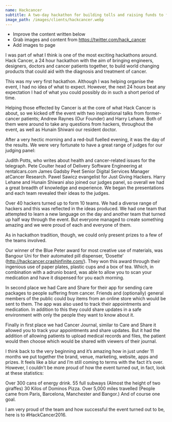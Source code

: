 ```yaml
---
name: Hackcancer
subtitle: A two-day hackathon for building tolls and raising funds to fight cancer
image_path: /images/clients/hackcancer.webp
---
```


- Improve the content written below
- Grab images and content from https://twitter.com/hack_cancer
- Add images to page

I was part of what I think is one of the most exciting hackathons around. Hack Cancer, a 24 hour hackathon with the aim of bringing engineers, designers, doctors and cancer patients together, to build world changing products that could aid with the diagnosis and treatment of cancer.

This was my very first hackathon. Although I was helping organise the event, I had no idea of what to expect. However, the next 24 hours beat any expectation I had of what you could possibly do in such a short period of time.

Helping those effected by Cancer is at the core of what Hack Cancer is about, so we kicked off the event with two inspirational talks from former-cancer patients; Andrew Raynes (Our Founder) and Harry Lehane. Both of them were around to take any questions from hackers, throughout the event, as well as 
Hunain Shiwani
 our resident doctor.

After a very hectic morning and a red-bull fuelled evening, it was the day of the results. We were very fortunate to have a great range of judges for our judging panel:

Judith Potts, who writes about health and cancer-related issues for the telegraph.
Pete Coulter
 head of Delivery Software Engineering at rentalcars.com
James Gadsby Peet
 Senior Digital Services Manager atCancer Research.
Pawel Sawicz
 evangelist for Just Giving Hackers.
Harry Lehane and 
Hunain Shiwani
 also joined our judges panel, so overall we had a great breadth of knowledge and experience. We began the presentations and each team revealed their ideas to the judges.

Over 40 hackers turned up to form 10 teams. We had a diverse range of hackers and this was reflected in the ideas produced. We had one team that attempted to learn a new language on the day and another team that turned up half way through the event. But everyone managed to create something amazing and we were proud of each and everyone of them.

As in hackathon tradition, though, we could only present prizes to a few of the teams involved.

Our winner of the Blue Peter award for most creative use of materials, was Bangour Uni for their automated pill dispenser, ‘Dosette’ (http://hackcancer.crashinfinite.com/). They won this award through their ingenious use of paper plates, plastic cups and a box of tea. Which, in combination with a adrunio board, was able to allow you to scan your medication and have it dispensed for you each morning.

In second place we had Care and Share for their app for sending care packages to people suffering from cancer. Friends and (optionally) general members of the public could buy items from an online store which would be sent to them. The app was also used to track their appointments and medication. In addition to this they could share updates in a safe environment with only the people they want to know about it.

Finally in first place we had Cancer Journal, similar to Care and Share it allowed you to track your appointments and share updates. But it had the addition of allowing patients to upload medical records and files, the patient would then choose which would be shared with viewers of their journal.

I think back to the very beginning and it’s amazing how in just under 11 months we put together the brand, venue, marketing, website, apps and prizes. It feels like a blur and I’m still coming to terms with the fact it’s over. However, I couldn’t be more proud of how the event turned out, in fact, look at these statistics:

Over 300 cans of energy drink.
55 full subways (Almost the height of two giraffes)
30 Kilos of Dominos Pizza.
Over 5,000 miles travelled (People came from Paris, Barcelona, Manchester and Bangor.)
And of course one goal.

I am very proud of the team and how successful the event turned out to be, here is to #HackCancer2016.
